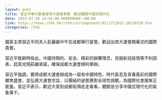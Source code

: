 ```yaml
---
layout: post
title: 習近平舉行宴會接待大運會貴賓　歡迎體驗中國式現代化
date: 2023-07-28 14:54:00.000000000 +08:00
link: https://news.rthk.hk/rthk/ch/component/k2/1711012-20230728.htm
categories: rthk
---
```


國家主席習近平同夫人彭麗媛中午在成都舉行宴會，歡迎出席大運會開幕式的國際貴賓。

習近平致辭時指出，中國持簡約、安全、精彩的辦賽理念，克服新冠疫情等不利因素，認真兌現莊嚴承諾，確保成都大運會順利舉辦。

習近平強調，要將成都大運會辦成為一屆有中國特色、時代氣息及青春風彩的國際體育盛會，並弘揚大運會宗旨，以團結的姿態應對全球性挑戰，為國際社會匯聚正能量。習近平表示，歡迎大家到成都街頭走走看看，體驗並分享中國式現代化的氣象萬千。
